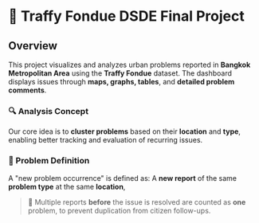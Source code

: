# 🧠 Traffy Fondue DSDE Final Project

## Overview

This project visualizes and analyzes urban problems reported in **Bangkok Metropolitan Area** using the **Traffy Fondue** dataset. The dashboard displays issues through **maps, graphs, tables**, and **detailed problem comments**.

### 🔍 Analysis Concept

Our core idea is to **cluster problems** based on their **location** and **type**, enabling better tracking and evaluation of recurring issues.

### 📌 Problem Definition

A "new problem occurrence" is defined as: A **new report** of the same **problem type** at the same **location**,  

> 🔁 Multiple reports **before** the issue is resolved are counted as **one** problem, to prevent duplication from citizen follow-ups.
